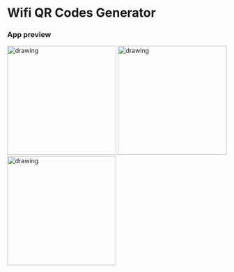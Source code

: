 # Wifi QR Codes Generator
### App preview
<p>
<img src="https://i.imgur.com/fuTf6rh.png" alt="drawing" style="width:250px;"/>
<img src="https://i.imgur.com/57iWT8Q.png" alt="drawing" style="width:250px;"/>
<img src="https://i.imgur.com/RqG5pc3.png" alt="drawing" style="width:250px;"/>
</p>

